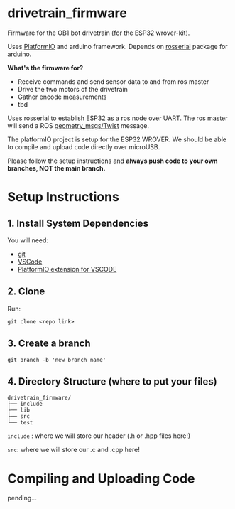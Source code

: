 # drivetrain_firmware
Firmware for the OB1 bot drivetrain (for the ESP32 wrover-kit).

Uses [PlatformIO](https://platformio.org/) and arduino framework. Depends on [rosserial](http://wiki.ros.org/rosserial) package for arduino.

**What's the firmware for?**
* Receive commands and send sensor data to and from ros master
* Drive the two motors of the drivetrain
* Gather encode measurements
* tbd

Uses rosserial to establish ESP32 as a ros node over UART. The ros master will send a ROS [geometry_msgs/Twist](http://docs.ros.org/en/noetic/api/geometry_msgs/html/msg/Twist.html) message.


The platformIO project is setup for the ESP32 WROVER. We should be able to compile and upload code directly over microUSB. 

Please follow the setup instructions and **always push code to your own branches, NOT the main branch.**

# Setup Instructions

## 1. Install System Dependencies

You will need:
* [git](https://git-scm.com/)
* [VSCode](https://code.visualstudio.com/)
* [PlatformIO extension for VSCODE](https://platformio.org/platformio-ide)

## 2. Clone

Run:

```
git clone <repo link>
```

## 3. Create a branch

```
git branch -b 'new branch name'
```

## 4. Directory Structure (where to put your files)

```
drivetrain_firmware/
├── include
├── lib
├── src
└── test
```

`include` : where we will store our header (.h or .hpp files here!)

`src`: where we will store our .c and .cpp here! 

# Compiling and Uploading Code

pending...

